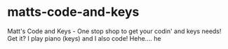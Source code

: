 # matts-code-and-keys
Matt's Code and Keys - One stop shop to get your codin' and keys needs!  Get it?  I play piano (keys) and I also code!  Hehe.... he
